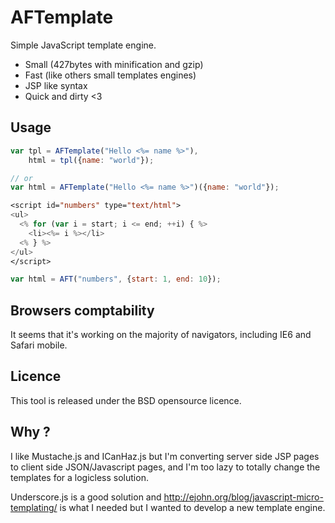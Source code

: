 AFTemplate
==========

Simple JavaScript template engine.

* Small (427bytes with minification and gzip)
* Fast (like others small templates engines)
* JSP like syntax
* Quick and dirty <3

## Usage
```javascript
var tpl = AFTemplate("Hello <%= name %>"),
    html = tpl({name: "world"});

// or 
var html = AFTemplate("Hello <%= name %>")({name: "world"});
```

```jsp
<script id="numbers" type="text/html">
<ul>
  <% for (var i = start; i <= end; ++i) { %>
    <li><%= i %></li>
  <% } %>
</ul>
</script>
```

```javascript
var html = AFT("numbers", {start: 1, end: 10});
```

## Browsers comptability
It seems that it's working on the majority of navigators, including IE6 and Safari mobile.

## Licence
This tool is released under the BSD opensource licence.

## Why ?

I like Mustache.js and ICanHaz.js but I'm converting server side JSP pages to client side JSON/Javascript pages,
and I'm too lazy to totally change the templates for a logicless solution.

Underscore.js is a good solution and http://ejohn.org/blog/javascript-micro-templating/ is what
I needed but I wanted to develop a new template engine.
